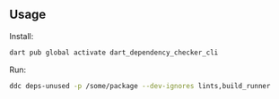 ## Usage

Install:

```bash
dart pub global activate dart_dependency_checker_cli
```

Run:

```bash
ddc deps-unused -p /some/package --dev-ignores lints,build_runner
```
